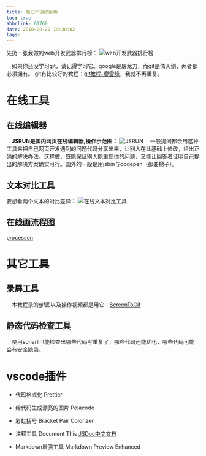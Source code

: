 ```yaml
---
title: 磨刀不误砍柴功
toc: true
abbrlink: 61760
date: 2018-08-29 19:30:02
tags:
---
```

先扔一张我做的web开发武器排行榜：
![web开发武器排行榜](http://ww1.sinaimg.cn/large/005BIQVbgy1fuxclojuspj30if1e9diq.jpg)

&emsp;如果你还没学习git，请记得学习它。google是屠龙刀，而git是倚天剑，两者都必须拥有。 git有比较好的教程：[git教程-廖雪峰](https://www.liaoxuefeng.com/wiki/0013739516305929606dd18361248578c67b8067c8c017b000)，我就不再重复。

# 在线工具
## 在线编辑器
<script async src="//jsrun.net/KmgKp/embed/html,result/light/"></script>
&emsp;__JSRUN是国内网页在线编辑器,操作示范图：__ 
![JSRUN](http://ww1.sinaimg.cn/large/005BIQVbgy1fuojmp8nkij30tf06z0sz.jpg)
&emsp;一般提问都会用这种工具来把自己网页开发遇到的问题代码分享出来，让别人在此基础上修改，给出正确的解决办法。这样做，既能保证别人能重现你的问题，又能让回答者证明自己提出的解决方案确实可行。国外的一般是用jsbin与codepen（都要梯子）。

## 文本对比工具
要想看两个文本的对比差异：
![在线文本对比工具](http://ww1.sinaimg.cn/large/005BIQVbgy1fuqtbmoa39j31fm0rb0tz.jpg)
## 在线画流程图
[processon](www.processon.com)

# 其它工具
## 录屏工具
&emsp;本教程录的gif图以及操作视频都是用它：[ScreenToGif](https://www.screentogif.com)
## 静态代码检查工具
&emsp;使用sonarlint能检查出哪些代码写重复了，哪些代码还能优化，哪些代码可能会有安全隐患。

# vscode插件
- 代码格式化
Prettier
- 给代码生成漂亮的图片
Polacode
- 彩虹括号
Bracket Pair Colorizer

- 注释工具
Document This
[JSDoc中文文档](http://www.css88.com/doc/jsdoc/about-namepaths.html)
- Markdown增强工具
Markdown Preview Enhanced